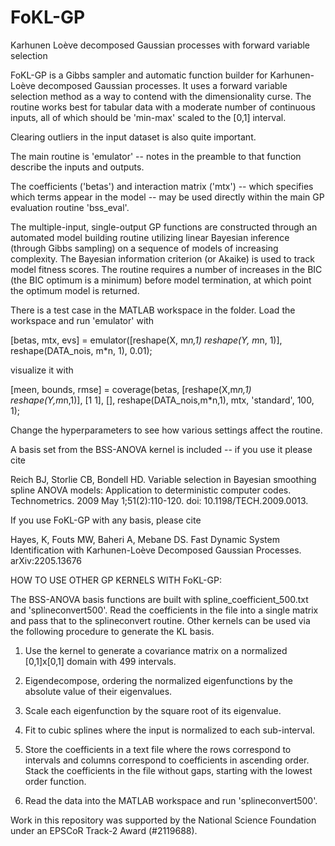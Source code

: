 # FoKL-GP
Karhunen Loève decomposed Gaussian processes with forward variable selection

FoKL-GP is a Gibbs sampler and automatic function builder for Karhunen-Loève decomposed Gaussian processes.
It uses a forward variable selection method as a way to contend with the dimensionality curse.
The routine works best for tabular data with a moderate number of continuous inputs, all of which should be 'min-max' scaled to the [0,1] interval.

Clearing outliers in the input dataset is also quite important.

The main routine is 'emulator' -- notes in the preamble to that function describe the inputs and outputs.

The coefficients ('betas') and interaction matrix ('mtx') -- which specifies which terms appear in the model -- may be used directly within the main GP evaluation routine 'bss_eval'.

The multiple-input, single-output GP functions are constructed through an automated model building routine utilizing linear Bayesian inference (through Gibbs sampling) on a sequence of models of increasing complexity. The Bayesian information criterion (or Akaike) is used to track model fitness scores. The routine requires a number of increases in the BIC (the BIC optimum is a minimum) before model termination, at which point the optimum model is returned.

There is a test case in the MATLAB workspace in the folder. Load the workspace and run 'emulator' with

[betas, mtx, evs] = emulator([reshape(X, m*n,1) reshape(Y, m*n, 1)], reshape(DATA_nois, m*n, 1), 0.01);

visualize it with

[meen, bounds, rmse] = coverage(betas, [reshape(X,m*n,1) reshape(Y,m*n,1)], [1 1], [], reshape(DATA_nois,m*n,1), mtx, 'standard', 100, 1);

Change the hyperparameters to see how various settings affect the routine.

A basis set from the BSS-ANOVA kernel is included -- if you use it please cite

Reich BJ, Storlie CB, Bondell HD. Variable selection in Bayesian smoothing spline ANOVA models: Application to deterministic computer codes. Technometrics. 2009 May 1;51(2):110-120. doi: 10.1198/TECH.2009.0013.

If you use FoKL-GP with any basis, please cite

Hayes, K, Fouts MW, Baheri A, Mebane DS. Fast Dynamic System Identification with Karhunen-Loève Decomposed Gaussian Processes. arXiv:2205.13676 

HOW TO USE OTHER GP KERNELS WITH FoKL-GP:

The BSS-ANOVA basis functions are built with spline_coefficient_500.txt and 'splineconvert500'.
Read the coefficients in the file into a single matrix and pass that to the splineconvert routine.
Other kernels can be used via the following procedure to generate the KL basis.

1. Use the kernel to generate a covariance matrix on a normalized [0,1]x[0,1] domain with 499 intervals.

2. Eigendecompose, ordering the normalized eigenfunctions by the absolute value of their eigenvalues. 

3. Scale each eigenfunction by the square root of its eigenvalue.

4. Fit to cubic splines where the input is normalized to each sub-interval.

5. Store the coefficients in a text file where the rows correspond to intervals and columns correspond to coefficients in ascending order. Stack the coefficients in the file without gaps, starting with the lowest order function.

6. Read the data into the MATLAB workspace and run 'splineconvert500'.


Work in this repository was supported by the National Science Foundation under an EPSCoR Track-2 Award (#2119688).
